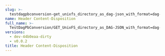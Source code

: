 ```yaml
---
slug: >-
  testdagpbconversion-get_unixfs_directory_as_dag-json_with_format=dag-json_converts_to_the_expected_content-type-header_content-disposition
name: Header Content-Disposition
full_name: >-
  TestDagPbConversion/GET_UnixFS_directory_as_DAG-JSON_with_format=dag-json_converts_to_the_expected_Content-Type/Header_Content-Disposition
versions:
  - dev-44b0eaa-dirty
  - v0.0.2
title: Header Content-Disposition
---
```


